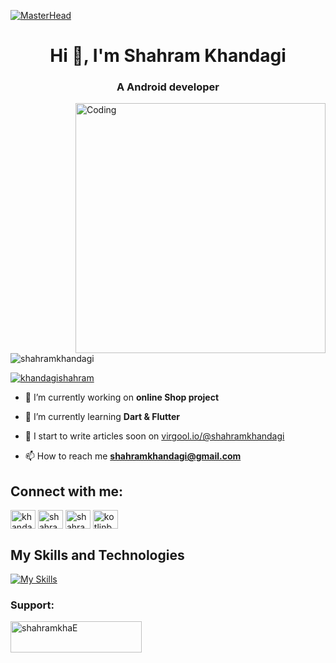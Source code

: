 [![MasterHead](https://1.bp.blogspot.com/-aKXUmGe_Cdk/YACmKq9d1ZI/AAAAAAAAP_o/KkKe1xVCL0weBvDApumCnFBx63VXBEoJgCLcBGAsYHQ/s0/more-productivity-with-Kotlin-header.png)](https://github.com/ShahramKhandagi)

<h1 align="center">Hi 👋, I'm Shahram Khandagi</h1>
<h3 align="center">A Android developer</h3>
<img align="right" alt="Coding" width="400" src="https://mir-s3-cdn-cf.behance.net/project_modules/disp/6352cb28262707.5637231a2a4a7.gif">


<p align="left"> <img src="https://komarev.com/ghpvc/?username=shahramkhandagi&label=Profile%20views&color=0e75b6&style=flat" alt="shahramkhandagi" /> </p>

<p align="left"> <a href="https://twitter.com/khandagishahram" target="blank"><img src="https://img.shields.io/twitter/follow/khandagishahram?logo=twitter&style=for-the-badge" alt="khandagishahram" /></a> </p>

- 🔭 I’m currently working on **online Shop project**

- 🌱 I’m currently learning **Dart & Flutter**

- 📝 I start to write articles soon on [virgool.io/@shahramkhandagi](virgool.io/@shahramkhandagi)

- 📫 How to reach me **shahramkhandagi@gmail.com**

## Connect with me:

<p align="left">
<a href="https://twitter.com/khandagishahram" target="blank"><img align="center" src="https://raw.githubusercontent.com/rahuldkjain/github-profile-readme-generator/master/src/images/icons/Social/twitter.svg" alt="khandagishahram" height="30" width="40" /></a>
<a href="https://linkedin.com/in/shahram-khandagi-988161260" target="blank"><img align="center" src="https://raw.githubusercontent.com/rahuldkjain/github-profile-readme-generator/master/src/images/icons/Social/linked-in-alt.svg" alt="shahram-khandagi-988161260" height="30" width="40" /></a>
<a href="https://instagram.com/shahramkhandagi" target="blank"><img align="center" src="https://raw.githubusercontent.com/rahuldkjain/github-profile-readme-generator/master/src/images/icons/Social/instagram.svg" alt="shahramkhandagi" height="30" width="40" /></a>
<a href="https://t.me/kotlinbox" target="blank"><img align="center" src="https://cdn.worldvectorlogo.com/logos/telegram-1.svg" alt="kotlinbox" height="30" width="40" /></a>
</p>

## My Skills and Technologies

[![My Skills](https://skillicons.dev/icons?i=kotlin,androidstudio,java,firebase,figma,flutter,dart,git,gradle,mysql,sqlite,xd,postman,postgres&theme=light)](https://skillicons.dev)




<h3 align="left">Support:</h3>
<p><a href="https://www.buymeacoffee.com/shahramkhaE"> <img align="left" src="https://cdn.buymeacoffee.com/buttons/v2/default-yellow.png" height="50" width="210" alt="shahramkhaE" /></a></p><br><br>

